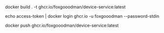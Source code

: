 docker build . -t ghcr.io/foxgooodman/device-service:latest

echo access-token | docker login ghcr.io -u foxgooodman --password-stdin

docker push ghcr.io/foxgooodman/device-service:latest